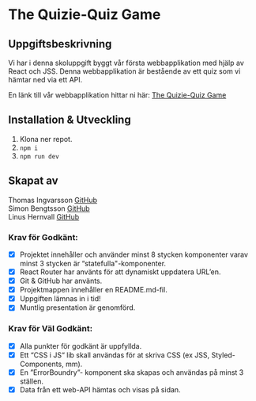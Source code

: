 # The Quizie-Quiz Game

## Uppgiftsbeskrivning

Vi har i denna skoluppgift byggt vår första webbapplikation med hjälp av React och JSS. Denna webbapplikation är bestående av ett quiz som vi hämtar ned via ett API.


En länk till vår webbapplikation hittar ni här:
[The Quizie-Quiz Game](https://quiziequiz.netlify.app)

## Installation & Utveckling

1. Klona ner repot.
2. `npm i`
3. `npm run dev`


## Skapat av

Thomas Ingvarsson [GitHub](https://github.com/GunnarIng) <br>
Simon Bengtsson [GitHub](https://github.com/Sillen00)<br>
Linus Hernvall [GitHub](https://github.com/linusHernvall)

### Krav för Godkänt:

- [x] Projektet innehåller och använder minst 8 stycken komponenter varav minst 3 stycken är “statefulla"-komponenter. <br>
- [x] React Router har använts för att dynamiskt uppdatera URL’en. <br>
- [x] Git & GitHub har använts. <br>
- [x] Projektmappen innehåller en README.md-fil.<br>
- [x] Uppgiften lämnas in i tid! <br>
- [x] Muntlig presentation är genomförd.

### Krav för Väl Godkänt:

- [x] Alla punkter för godkänt är uppfyllda. <br>
- [x] Ett “CSS i JS“ lib skall användas för at skriva CSS (ex JSS, Styled-Components, mm). <br>
- [x] En ”ErrorBoundry”- komponent ska skapas och användas på minst 3 ställen. <br>
- [x] Data från ett web-API hämtas och visas på sidan.
